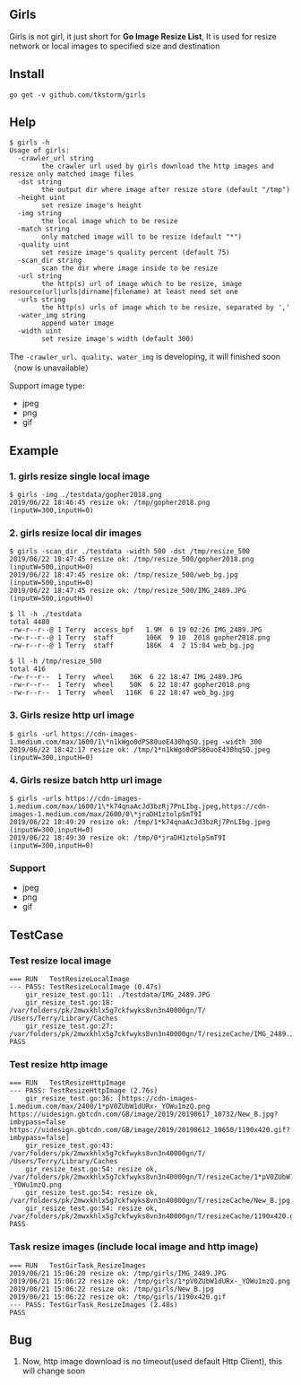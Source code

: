 ## Girls
Girls is not girl, it just short for **Go Image Resize List**, It is used for
resize network or local images to specified size and destination

## Install
```
go get -v github.com/tkstorm/girls
```

## Help
```
$ girls -h
Usage of girls:
  -crawler_url string
    	the crawler url used by girls download the http images and resize only matched image files
  -dst string
    	the output dir where image after resize store (default "/tmp")
  -height uint
    	set resize image's height
  -img string
    	the local image which to be resize
  -match string
    	only matched image will to be resize (default "*")
  -quality uint
    	set resize image's quality percent (default 75)
  -scan_dir string
    	scan the dir where image inside to be resize
  -url string
    	the http(s) url of image which to be resize, image resource(url|urls|dirname|filename) at least need set one
  -urls string
    	the http(s) urls of image which to be resize, separated by ','
  -water_img string
    	append water image
  -width uint
    	set resize image's width (default 300)
```

The `-crawler_url`、`quality`、`water_img` is developing, it will finished 
soon（now is unavailable）

Support image type:

- jpeg
- png
- gif

## Example

### 1. girls resize single local image
```
$ girls -img ./testdata/gopher2018.png
2019/06/22 18:46:45 resize ok: /tmp/gopher2018.png (inputW=300,inputH=0)
```

### 2. girls resize local dir images
```
$ girls -scan_dir ./testdata -width 500 -dst /tmp/resize_500
2019/06/22 18:47:45 resize ok: /tmp/resize_500/gopher2018.png (inputW=500,inputH=0)
2019/06/22 18:47:45 resize ok: /tmp/resize_500/web_bg.jpg (inputW=500,inputH=0)
2019/06/22 18:47:45 resize ok: /tmp/resize_500/IMG_2489.JPG (inputW=500,inputH=0)

$ ll -h ./testdata
total 4480
-rw-r--r--@ 1 Terry  access_bpf   1.9M  6 19 02:26 IMG_2489.JPG
-rw-r--r--@ 1 Terry  staff        106K  9 10  2018 gopher2018.png
-rw-r--r--@ 1 Terry  staff        186K  4  2 15:04 web_bg.jpg

$ ll -h /tmp/resize_500
total 416
-rw-r--r--  1 Terry  wheel    36K  6 22 18:47 IMG_2489.JPG
-rw-r--r--  1 Terry  wheel    50K  6 22 18:47 gopher2018.png
-rw-r--r--  1 Terry  wheel   116K  6 22 18:47 web_bg.jpg
```

### 3. Girls resize http url image
```
$ girls -url https://cdn-images-1.medium.com/max/1600/1\*n1kWgo0dPS80uoE430hqSQ.jpeg -width 300
2019/06/22 18:42:17 resize ok: /tmp/1*n1kWgo0dPS80uoE430hqSQ.jpeg (inputW=300,inputH=0)
```

### 4. Girls resize batch http url image
```
$ girls -urls https://cdn-images-1.medium.com/max/1600/1\*k74qnaAcJd3bzRj7PnLIbg.jpeg,https://cdn-images-1.medium.com/max/2600/0\*jraDH1ztolpSmT9I
2019/06/22 18:49:29 resize ok: /tmp/1*k74qnaAcJd3bzRj7PnLIbg.jpeg (inputW=300,inputH=0)
2019/06/22 18:49:30 resize ok: /tmp/0*jraDH1ztolpSmT9I (inputW=300,inputH=0)
```

### Support 
- jpeg
- png
- gif

## TestCase

### Test resize local image
```
=== RUN   TestResizeLocalImage
--- PASS: TestResizeLocalImage (0.47s)
    gir_resize_test.go:11: ./testdata/IMG_2489.JPG
    gir_resize_test.go:18: /var/folders/pk/2mwxkhlx5g7ckfwyks8vn3n40000gn/T/ /Users/Terry/Library/Caches
    gir_resize_test.go:27: /var/folders/pk/2mwxkhlx5g7ckfwyks8vn3n40000gn/T/resizeCache/IMG_2489.JPG
PASS
```

### Test resize http image
```
=== RUN   TestResizeHttpImage
--- PASS: TestResizeHttpImage (2.76s)
    gir_resize_test.go:36: [https://cdn-images-1.medium.com/max/2400/1*pV0ZUbW1dURx-_YOWu1mzQ.png https://uidesign.gbtcdn.com/GB/image/2019/20190617_10732/New_B.jpg?imbypass=false https://uidesign.gbtcdn.com/GB/image/2019/20190612_10650/1190x420.gif?imbypass=false]
    gir_resize_test.go:43: /var/folders/pk/2mwxkhlx5g7ckfwyks8vn3n40000gn/T/ /Users/Terry/Library/Caches
    gir_resize_test.go:54: resize ok, /var/folders/pk/2mwxkhlx5g7ckfwyks8vn3n40000gn/T/resizeCache/1*pV0ZUbW1dURx-_YOWu1mzQ.png
    gir_resize_test.go:54: resize ok, /var/folders/pk/2mwxkhlx5g7ckfwyks8vn3n40000gn/T/resizeCache/New_B.jpg
    gir_resize_test.go:54: resize ok, /var/folders/pk/2mwxkhlx5g7ckfwyks8vn3n40000gn/T/resizeCache/1190x420.gif
PASS
```

### Task resize images (include local image and http image)

```
=== RUN   TestGirTask_ResizeImages
2019/06/21 15:06:20 resize ok: /tmp/girls/IMG_2489.JPG
2019/06/21 15:06:22 resize ok: /tmp/girls/1*pV0ZUbW1dURx-_YOWu1mzQ.png
2019/06/21 15:06:22 resize ok: /tmp/girls/New_B.jpg
2019/06/21 15:06:22 resize ok: /tmp/girls/1190x420.gif
--- PASS: TestGirTask_ResizeImages (2.48s)
PASS
```

## Bug
1. Now, http image download is no timeout(used default Http Client), this will change soon